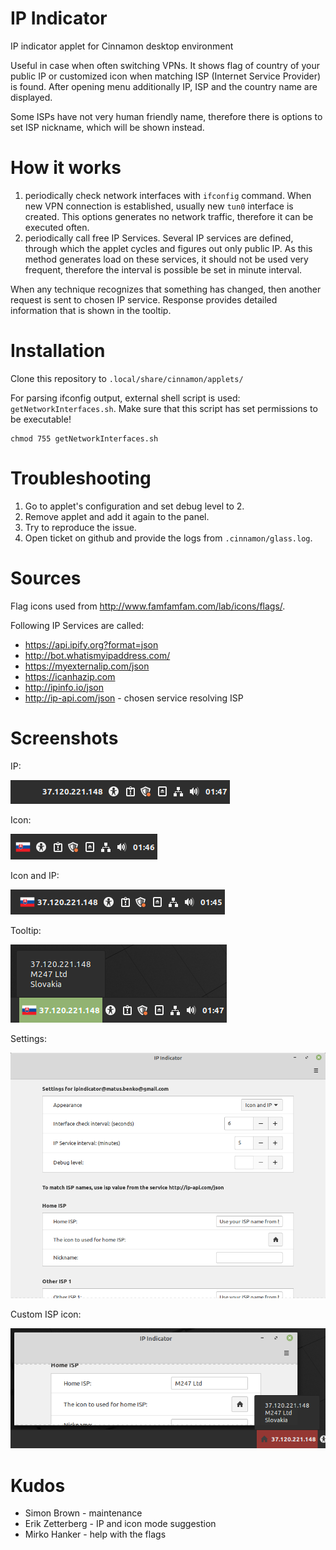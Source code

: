 # IP Indicator
IP indicator applet for Cinnamon desktop environment

Useful in case when often switching VPNs. It shows flag of country of your public IP or customized icon when matching ISP (Internet Service Provider) is found. After opening menu additionally IP, ISP and the country name are displayed. 

Some ISPs have not very human friendly name, therefore there is options to set ISP nickname, which will be shown instead.

# How it works

1. periodically check network interfaces with `ifconfig` command. When new VPN connection is established, usually new `tun0` interface is created. This options generates no network traffic, therefore it can be executed often.
2. periodically call free IP Services. Several IP services are defined, through which the applet cycles and figures out only public IP. As this method generates load on these services, it should not be used very frequent, therefore the interval is possible be set in minute interval.

When any technique recognizes that something has changed, then another request is sent to chosen IP service. Response provides detailed  information that is shown in the tooltip.

# Installation
Clone this repository to `.local/share/cinnamon/applets/`

For parsing ifconfig output, external shell script is used: `getNetworkInterfaces.sh`. Make sure that this script has set permissions to be executable! 
```
chmod 755 getNetworkInterfaces.sh
```

# Troubleshooting
1. Go to applet's configuration and set debug level to 2. 
2. Remove applet and add it again to the panel. 
3. Try to reproduce the issue. 
4. Open ticket on github and provide the logs from `.cinnamon/glass.log`.

# Sources
Flag icons used from http://www.famfamfam.com/lab/icons/flags/.

Following IP Services are called:
- https://api.ipify.org?format=json
- http://bot.whatismyipaddress.com/
- https://myexternalip.com/json
- https://icanhazip.com
- http://ipinfo.io/json
- http://ip-api.com/json - chosen service resolving ISP 

# Screenshots
IP: 

![ip](ip.png)

Icon: 

![icon](icon.png)

Icon and IP:

![iconIp](icon-ip.png)

Tooltip:

![tooltip](tooltip.png)

Settings:

![settings](settings.png)

Custom ISP icon:

![isp](isp.png)

# Kudos

- Simon Brown - maintenance
- Erik Zetterberg - IP and icon mode suggestion
- Mirko Hanker - help with the flags
